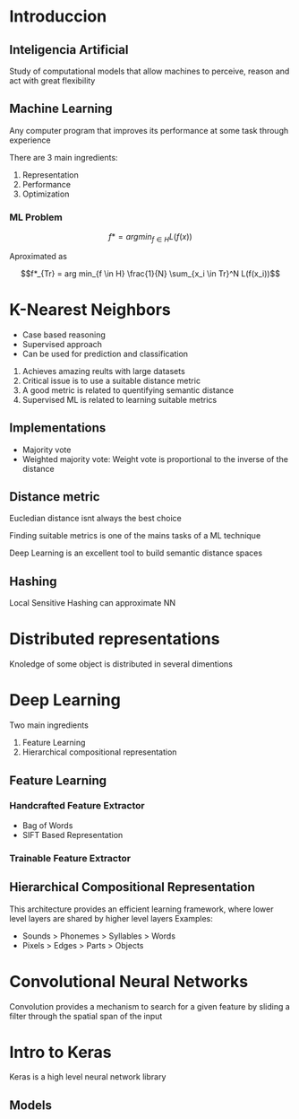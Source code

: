 # Introduccion
## Inteligencia Artificial
Study of computational models that allow machines to perceive, reason and act with great flexibility

## Machine Learning
Any computer program that improves its performance at some task through experience

There are 3 main ingredients:
1. Representation
2. Performance
3. Optimization

### ML Problem
$$f* = arg min_{f \in H} L(f(x)) $$

Aproximated as

$$f*_{Tr} = arg min_{f \in H} \frac{1}{N} \sum_{x_i \in Tr}^N L(f(x_i))$$

# K-Nearest Neighbors
- Case based reasoning
- Supervised approach
- Can be used for prediction and classification

1. Achieves amazing reults with large datasets
2. Critical issue is to use a suitable distance metric
3. A good metric is related to quentifying semantic distance
4. Supervised ML is related to learning suitable metrics

## Implementations
- Majority vote
- Weighted majority vote: Weight vote is proportional to the inverse of the distance

## Distance metric
Eucledian distance isnt always the best choice

Finding suitable metrics is one of the mains tasks of a ML technique

Deep Learning is an excellent tool to build semantic distance spaces

## Hashing
Local Sensitive Hashing can approximate NN

# Distributed representations
Knoledge of some object is distributed in several dimentions

# Deep Learning
Two main ingredients
1. Feature Learning
2. Hierarchical compositional representation

## Feature Learning
### Handcrafted Feature Extractor
- Bag of Words
- SIFT Based Representation

### Trainable Feature Extractor

## Hierarchical Compositional Representation
This architecture provides an efficient learning framework, where lower level layers are shared by higher level layers
Examples:
- Sounds > Phonemes > Syllables > Words
- Pixels > Edges > Parts > Objects

# Convolutional Neural Networks
Convolution provides a mechanism to search for a given feature by sliding a filter through the spatial span of the input

# Intro to Keras
Keras is a high level neural network library

## Models
